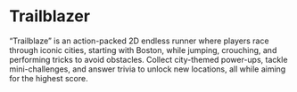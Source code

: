 # Trailblazer
“Trailblaze” is an action-packed 2D endless runner where players race through iconic cities, starting with Boston, while jumping, crouching, and performing tricks to avoid obstacles. Collect city-themed power-ups, tackle mini-challenges, and answer trivia to unlock new locations, all while aiming for the highest score.
